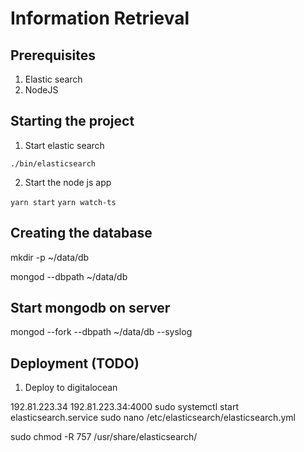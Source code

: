 # Information Retrieval 

## Prerequisites
1. Elastic search
2. NodeJS

## Starting the project
1. Start elastic search 

`./bin/elasticsearch`

2. Start the node js app

`yarn start`
`yarn watch-ts`

## Creating the database

mkdir -p ~/data/db

mongod --dbpath ~/data/db

## Start mongodb on server
mongod --fork --dbpath ~/data/db --syslog

## Deployment (TODO)
1. Deploy to digitalocean

192.81.223.34
192.81.223.34:4000
sudo systemctl start elasticsearch.service
sudo nano /etc/elasticsearch/elasticsearch.yml

sudo chmod -R 757 /usr/share/elasticsearch/